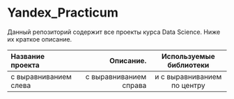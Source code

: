 # Yandex_Practicum   
Данный репозиторий содержит все проекты курса Data Science. Ниже их краткое описание.   
   
| Название проекта      | Описание.              | Используемые библиотеки     |
| :-------------------- | ---------------------: |:---------------------------:|
| с выравниванием слева | с выравниванием справа | и с выравниванием по центру |
